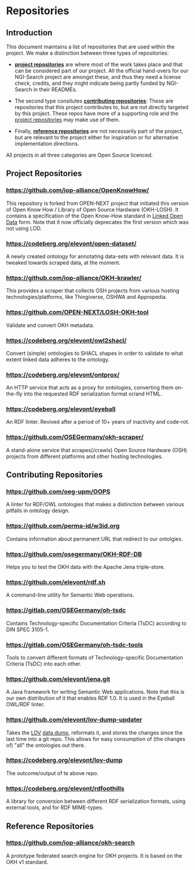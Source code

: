 # Repositories

## Introduction

This document maintains a list of repositories that are used within the
project.  We make a distinction between three types of repositories:

- **[project repositories]** are where most of the work takes place
and that can be considered part of our project.
All the official hand-overs for our NGI-Search project are amongst these,
and thus they need a license check, credits, and they might indicate
being partly funded by NGI-Search in their READMEs.

- The second type consitutes **[contributing repositories]**:
These are repositories that this project contributes to,
but are not directly targeted by this project.
These repos have more of a supporting role
and the [project repositories] may make use of them.

- Finally, **[reference repositories]** are not necessarily part of the project,
but are relevant to the project either for inspiration
or for alternative implementation directions.

All projects in all three categories are Open Source licenced.

## Project Repositories

### https://github.com/iop-alliance/OpenKnowHow/

This repository is forked from OPEN-NEXT project that initiated this version of
Open Know How / Library of Open Source Hardware (OKH-LOSH).  It contains a
specification of the Open Know-How standard in [Linked Open Data][LOD] form.
Note that it now officially deprecates the first version
which was not using LOD.

### https://codeberg.org/elevont/open-dataset/

A newly created ontology for annotating data-sets with relevant data.
It is tweaked towards scraped data, at the moment.

### https://github.com/iop-alliance/OKH-krawler/

This provides a scraper that collects OSH projects
from various hosting technologies/platforms,
like Thingiverse, OSHWA and Appropedia.

### https://github.com/OPEN-NEXT/LOSH-OKH-tool

Validate and convert OKH metadata.

### https://codeberg.org/elevont/owl2shacl/

Convert (simple) ontologies to SHACL shapes in order to validate to what extent
linked data adheres to the ontology.

### https://codeberg.org/elevont/ontprox/

An HTTP service that acts as a proxy for ontologies,
converting them on-the-fly into the requested RDF serialization format or/and HTML.

### https://codeberg.org/elevont/eyeball

An RDF linter.
Revived after a period of 10+ years of inactivity and code-rot.

### https://github.com/OSEGermany/okh-scraper/

A stand-alone service that scrapes(/crawls) Open Source Hardware (OSH) projects from different platforms and other hosting technologies.

## Contributing Repositories

### https://github.com/oeg-upm/OOPS

A linter for RDF/OWL ontologies that makes a distinction between various pitfalls in ontology design.

### https://github.com/perma-id/w3id.org

Contains information about permanent URL that redirect to our ontolgies.

### https://github.com/osegermany/OKH-RDF-DB

Helps you to test the OKH data with the Apache Jena triple-store.

### https://github.com/elevont/rdf.sh

A command-line utility for Semantic Web operations.

### https://gitlab.com/OSEGermany/oh-tsdc

Contains Technology-specific Documentation Criteria (TsDC) according to DIN SPEC 3105-1.

### https://gitlab.com/OSEGermany/oh-tsdc-tools

Tools to convert different formats of Technology-specific Documentation Criteria (TsDC) into each other.

### https://github.com/elevont/jena.git

A Java framework for writing Semantic Web applications.  Note that this is our
own distribution of it that enables RDF 1.0.  It is used in the Eyeball OWL/RDF
linter.

### https://github.com/elevont/lov-dump-updater

Takes the [LOV] [data dump](https://lov.linkeddata.es/dataset/lov/sparql),
reformats it, and stores the changes since the last time into a git repo.
This allows for easy consumption of (the changes of) "all" the ontologies out there.

### https://codeberg.org/elevont/lov-dump

The outcome/output of te above repo.

### https://codeberg.org/elevont/rdfoothills

A library for conversion between different RDF serialization formats, using external tools, and for RDF MIME-types.

## Reference Repositories

### https://github.com/iop-alliance/okh-search

A prototype federated search engine for OKH projects.  It is based on the OKH
v1 standard.

[Project repositories]: #project-repositories
[contributing repositories]: #contributing-repositories
[reference repositories]: #reference-repositories
[LOD]: https://en.wikipedia.org/wiki/Linked_data#Linked_open_data
[LOV]: https://lov.linkeddata.es/
